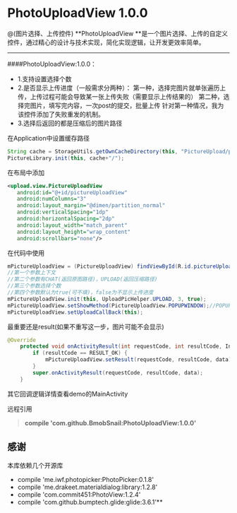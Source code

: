 # PhotoUploadView 1.0.0

@(图片选择、上传控件)
**PhotoUploadView **是一个图片选择、上传的自定义控件，通过精心的设计与技术实现，简化实现逻辑，让开发更效率简单。

-------------------
####PhotoUploadView:1.0.0：
- 1.支持设置选择个数
- 2.是否显示上传进度（一般需求分两种）：
	  第一种，选择完图片就单张遍历上传，上传过程可能会导致某一张上传失败（需要显示上传结果的）
	  第二种，选择完图片，填写完内容，一次post的提交，批量上传
	  针对第一种情况，我为该控件添加了失败重发的机制。
- 3.选择后返回的都是压缩后的图片路径

在Application中设置缓存路径
```java
String cache = StorageUtils.getOwnCacheDirectory(this, "PictureUpload/photo").getAbsolutePath();
PictureLibrary.init(this, cache+"/");
```
在布局中添加
```xml
<upload.view.PictureUploadView
   android:id="@+id/pictureUploadView"
   android:numColumns="3"
   android:layout_margin="@dimen/partition_normal"
   android:verticalSpacing="1dp"
   android:horizontalSpacing="2dp"
   android:layout_width="match_parent"
   android:layout_height="wrap_content"
   android:scrollbars="none"/>
```

在代码中使用
```java
mPictureUploadView = (PictureUploadView) findViewById(R.id.pictureUploadView);
//第一个参数上下文
//第二个参数有CHAT(返回原图路径)，UPLOAD(返回压缩路径)
//第三个参数选择个数
//第四个参数默认为true(可不填)，false为不显示上传进度
mPictureUploadView.init(this, UploadPicHelper.UPLOAD, 3, true);
mPictureUploadView.setShowMethod(PictureUploadView.POPUPWINDOW);//POPUPWINDOW，DIALOG
mPictureUploadView.setUploadCallBack(this);
```

最重要还是result(如果不重写这一步，图片可能不会显示)
```java
@Override
    protected void onActivityResult(int requestCode, int resultCode, Intent data) {
        if (resultCode == RESULT_OK) {
            mPictureUploadView.setResult(requestCode, resultCode, data);
        }
        super.onActivityResult(requestCode, resultCode, data);
    }
```

其它回调逻辑详情查看demo的MainActivity<br>

远程引用
>**compile 'com.github.BmobSnail:PhotoUploadView:1.0.0'**

## 感谢
本库依赖几个开源库
- compile 'me.iwf.photopicker:PhotoPicker:0.1.8'
- compile 'me.drakeet.materialdialog:library:1.2.8'
- compile 'com.commit451:PhotoView:1.2.4'
- compile 'com.github.bumptech.glide:glide:3.6.1'**


